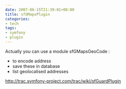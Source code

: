 ```yaml
---
date: 2007-06-15T21:39:01+08:00
title: sfGMapsPlugin
categories:
- tech
tags:
- symfony
- plugin
---
```

 Actually you can use a module sfGMapsGeoCode :

* to encode address
* save these in database
* list geolocalised addresses

<http://trac.symfony-project.com/trac/wiki/sfGuardPlugin>
